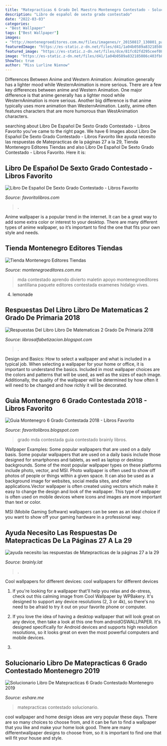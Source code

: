 ```yaml
---
title: "Matepracticas 6 Grado Del Maestro Montenegro Contestado - Solucionario Libro De Matepracticas 6 Grado Contestado Montenegro 2019"
description: "Libro de español de sexto grado contestado"
date: "2022-03-03"
categories:
- "Best Wallpaper"
tags: ["Best Wallpaper"]
images:
- "http://montenegroeditores.com.mx/files/imagenes/r_20150817_130801_paquete_mda_20150.png"
featuredImage: "https://es-static.z-dn.net/files/d41/1a04b0589a832185086c403fb89b97a4.jpg"
featured_image: "https://es-static.z-dn.net/files/dce/81fc02fd295ceef0846c47bfdc58db8a.png"
image: "https://es-static.z-dn.net/files/d41/1a04b0589a832185086c403fb89b97a4.jpg"
ShowToc: true
author: "Miss Lurline Nienow"
---
```



Differences Between Anime and Western Animation: Animation generally has a lighter mood while WesternAnimation is more serious.
There are a few key differences between anime and Western Animation. One major difference is that anime generally has a lighter mood while WesternAnimation is more serious. Another big difference is that anime typically uses more animation than WesternAnimation. Lastly, anime often features characters that are more humorous than WestAnimation characters.

	

		
searching about Libro De Español De Sexto Grado Contestado - Libros Favorito you've came to the right page. We have 6 Images about Libro De Español De Sexto Grado Contestado - Libros Favorito like ayuda necesito las respuestas de Matepracticas de la páginas 27 a la 29, Tienda Montenegro Editores Tiendas and also Libro De Español De Sexto Grado Contestado - Libros Favorito. Here it is:
		
    
## Libro De Español De Sexto Grado Contestado - Libros Favorito

<img loading=lazy src="https://lh3.googleusercontent.com/proxy/BMbzuonACvIsEF9OFllJPJUcWPkQDGmFYlCTNcoov-JCVYgbnIGe8r_qqDzCKs6fcKdMZFDMvzfBZKGR-brpWv4JD1sSXoQONxhHwvfTKpTMYUJIpZ3Smve9fu4UgWCnZNVGDws0POXhHw=w1200-h630-p-k-no-nu" onerror="this.onerror=null;this.src='https://tse1.mm.bing.net/th?id=OIP.j8T8m5O-HasiNjg8015koAHaE0&amp;pid=15.1';" alt="Libro De Español De Sexto Grado Contestado - Libros Favorito">

_Source: favoritolibros.com_

>. 

	

Anime wallpaper is a popular trend in the internet. It can be a great way to add some extra color or interest to your desktop. There are many different types of anime wallpaper, so it’s important to find the one that fits your own style and needs.

    
## Tienda Montenegro Editores Tiendas

<img loading=lazy src="http://montenegroeditores.com.mx/files/imagenes/r_20150817_130801_paquete_mda_20150.png" onerror="this.onerror=null;this.src='https://tse3.mm.bing.net/th?id=OIP.MGjg5PdHTWUGrfdHnm25qgHaD8&amp;pid=15.1';" alt="Tienda Montenegro Editores Tiendas">

_Source: montenegroeditores.com.mx_

>mda contestado aprendo divierto maletin apoyo montenegroeditores santillana paquete editores contestada examenes hidalgo vives. 

	

4. lemonade 

    
## Respuestas Del Libro Libro De Matematicas 2 Grado De Primaria 2018

<img loading=lazy src="https://i.ytimg.com/vi/Jr7CKBdUbKw/maxresdefault.jpg" onerror="this.onerror=null;this.src='https://tse4.mm.bing.net/th?id=OIP.-j5_BIQVS30xgwFrmGIcYQHaEK&amp;pid=15.1';" alt="Respuestas Del Libro Libro De Matematicas 2 Grado De Primaria 2018">

_Source: librosalfabetizacion.blogspot.com_

>. 

	

Design and Basics: How to select a wallpaper and what is included in a typical job.
When selecting a wallpaper for your home or office, it is important to understand the basics. Included in most wallpaper choices are the colors and patterns that will be used, as well as the sizes of each image. Additionally, the quality of the wallpaper will be determined by how often it will need to be changed and how richly it will be decorated.

    
## Guia Montenegro 6 Grado Contestada 2018 - Libros Favorito

<img loading=lazy src="https://es-static.z-dn.net/files/dce/81fc02fd295ceef0846c47bfdc58db8a.png" onerror="this.onerror=null;this.src='https://tse3.mm.bing.net/th?id=OIP.8ytTCX_iGwAG0pq0O6vAPwHaHa&amp;pid=15.1';" alt="Guia Montenegro 6 Grado Contestada 2018 - Libros Favorito">

_Source: favoritolibros.blogspot.com_

>grado mda contestada guia contestado brainly libros. 

	

Wallpaper Examples: Some popular wallpapers that are used on a daily basis.
Some popular wallpapers that are used on a daily basis include those designed for smartphones and tablets, as well as laptop or desktop backgrounds. Some of the most popular wallpaper types on these platforms include photo, vector, and MSI. 
Photo wallpaper is often used to show off photos of people or things within a given space. It can also be used as a background image for websites, social media sites, and other applications.Vector wallpaper is often created using vectors which make it easy to change the design and look of the wallpaper. This type of wallpaper is often used on mobile devices where icons and images are more important than text or color. 

MSI (Mobile Gaming Software) wallpapers can be seen as an ideal choice if you want to show off your gaming hardware in a professional way.

    
## Ayuda Necesito Las Respuestas De Matepracticas De La Páginas 27 A La 29

<img loading=lazy src="https://es-static.z-dn.net/files/dba/ed7b6d3932e4ba7434bcdc3579a536f1.jpg" onerror="this.onerror=null;this.src='https://tse1.mm.bing.net/th?id=OIP.ZvBBdw4o-ySXSSPKUg1HIwHaK8&amp;pid=15.1';" alt="ayuda necesito las respuestas de Matepracticas de la páginas 27 a la 29">

_Source: brainly.lat_

>. 

	

Cool wallpapers for different devices:
cool wallpapers for different devices 

1. If you're looking for a wallpaper that'll help you relax and de-stress, check out this calming image from Cool Wallpaper by WPBakery. It's designed to support any device resolutions (2, 3 or 4k), so there's no need to be afraid to try it out on your favorite phone or computer.

2. If you love the idea of having a desktop wallpaper that will look great on any device, then take a look at this one from androidOSWALLPAPER. It's designed specifically for Android devices and supports high resolution resolutions, so it looks great on even the most powerful computers and mobile devices.

3.

    
## Solucionario Libro De Matepracticas 6 Grado Contestado Montenegro 2019

<img loading=lazy src="https://es-static.z-dn.net/files/d41/1a04b0589a832185086c403fb89b97a4.jpg" onerror="this.onerror=null;this.src='https://tse1.mm.bing.net/th?id=OIP.kqsrzAk8341i7UNEXl22DAHaKt&amp;pid=15.1';" alt="Solucionario Libro De Matepracticas 6 Grado Contestado Montenegro 2019">

_Source: eshare.me_

>matepracticas contestado solucionario. 

	

cool wallpaper and home design ideas are very popular these days. There are so many choices to choose from, and it can be fun to find a wallpaper that you like and make your home look good. There are many differentwallpaper designs to choose from, so it is important to find one that will fit your house and style.

